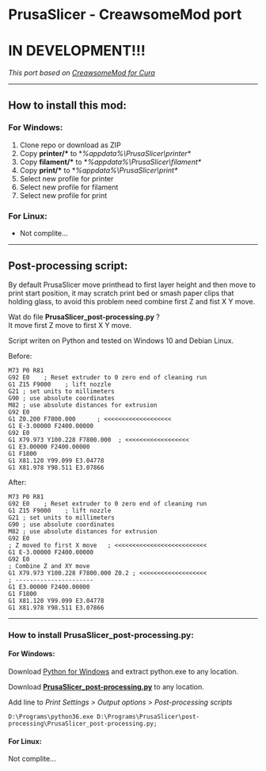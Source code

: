 # PrusaSlicer - CreawsomeMod port

# IN DEVELOPMENT!!!

*This port based on [CreawsomeMod for Cura](https://github.com/trouch/CreawsomeMod)*    

---

## How to install this mod:
### For Windows:
  1. Clone repo or download as ZIP
  2. Copy **printer/\*** to **%appdata%\PrusaSlicer\printer\**
  3. Copy **filament/\*** to **%appdata%\PrusaSlicer\filament\**   
  4. Copy **print/\*** to **%appdata%\PrusaSlicer\print\**   
  5. Select new profile for printer 
  6. Select new profile for filament   
  7. Select new profile for print 
  

### For Linux:
  * Not complite...

---

## Post-processing script:      
By default PrusaSlicer move printhead to first layer height and then move to print start position,
it may scratch print bed or smash paper clips that holding glass, to avoid this problem need combine
first Z and fist X Y move.

Wat do file **PrusaSlicer_post-processing.py** ?    
It move first Z move to first X Y move.   

Script writen on Python and tested on Windows 10 and Debian Linux.

Before:
```gcode
M73 P0 R81
G92 E0    ; Reset extruder to 0 zero end of cleaning run
G1 Z15 F9000    ; lift nozzle
G21 ; set units to millimeters
G90 ; use absolute coordinates
M82 ; use absolute distances for extrusion
G92 E0
G1 Z0.200 F7800.000      ; <<<<<<<<<<<<<<<<<<<   
G1 E-3.00000 F2400.00000
G92 E0
G1 X79.973 Y100.228 F7800.000  ; <<<<<<<<<<<<<<<<<<
G1 E3.00000 F2400.00000
G1 F1800
G1 X81.120 Y99.099 E3.04778
G1 X81.978 Y98.511 E3.07866
```

After:
```gcode
M73 P0 R81
G92 E0    ; Reset extruder to 0 zero end of cleaning run
G1 Z15 F9000    ; lift nozzle
G21 ; set units to millimeters
G90 ; use absolute coordinates
M82 ; use absolute distances for extrusion
G92 E0
; Z moved to first X move   ; <<<<<<<<<<<<<<<<<<<<<<<<<<
G1 E-3.00000 F2400.00000
G92 E0
; Combine Z and XY move
G1 X79.973 Y100.228 F7800.000 Z0.2 ; <<<<<<<<<<<<<<<<<<<
; ----------------------
G1 E3.00000 F2400.00000
G1 F1800
G1 X81.120 Y99.099 E3.04778
G1 X81.978 Y98.511 E3.07866
```

---

### How to install **PrusaSlicer_post-processing.py**:
#### For Windows:   
Download [Python for Windows](https://www.python.org/ftp/python/3.6.1/python-3.6.1-embed-win32.zip) 
and extract python.exe to any location.   

Download [**PrusaSlicer_post-processing.py**](https://github.com/McPcholkin/PrusaSlicer-CreawsomeMod/raw/master/post-processing/PrusaSlicer_post-processing.py) to any location.   

Add line to *Print Settings > Output options > Post-processing scripts*
```
D:\Programs\python36.exe D:\Programs\PrusaSlicer\post-processing\PrusaSlicer_post-processing.py;
```
#### For Linux:   
Not complite...